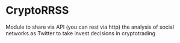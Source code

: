 # CryptoRRSS
Module to share via API (you can rest via http) the analysis of social networks as Twitter to take invest decisions in cryptotrading
